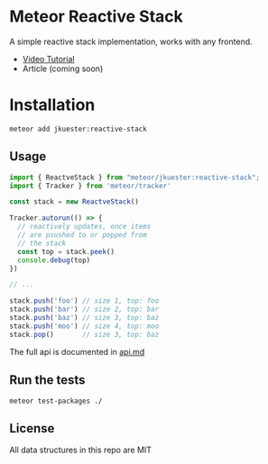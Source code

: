 # Meteor Reactive Stack

A simple reactive stack implementation, works with any frontend.

- [Video Tutorial](https://www.youtube.com/watch?v=RJEnPwjf2P8)
- Article (coming soon)

# Installation

```shell
meteor add jkuester:reactive-stack
```

## Usage

```js
import { ReactveStack } from "meteor/jkuester:reactive-stack";
import { Tracker } from 'meteor/tracker'

const stack = new ReactveStack()

Tracker.autorun(() => {
  // reactively updates, once items 
  // are psushed to or popped from
  // the stack
  const top = stack.peek()
  console.debug(top)
})

// ...

stack.push('foo') // size 1, top: foo
stack.push('bar') // size 2, top: bar
stack.push('baz') // size 3, top: baz
stack.push('moo') // size 4, top: moo
stack.pop()       // size 3, top: baz
```

The full api is documented in [api.md](api.md)

## Run the tests

```shell
meteor test-packages ./
```

## License

All data structures in this repo are MIT
